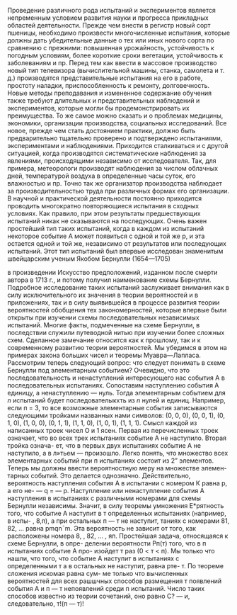 Проведение различного рода испытаний и экспериментов является непременным условием развития науки и прогресса прикладных областей деятельности. Прежде чем внести в регистр новый сорт пшеницы, необходимо произвести многочисленные испытания, которые должны дать убедительные данные о тех или иных нового сорта по сравнению с прежними: повышенная урожайность, устойчивость к погодным условиям, более короткие сроки вегетации, устойчивость
к заболеваниям и пр. Перед тем как ввести в массовое производство новый тип телевизора (вычислительной машины, станка, самолета и т. д.) производятся представительные испытания на его в работе, простоту наладки, приспособленность к ремонту, долговечность. Новые методы преподавания и измененное содержание обучения также требуют длительных и представительных наблюдений и экспериментов, которые могли бы продемонстрировать их преимущества. То же самое можно сказать и о проблемах медицины, экономики, организации производства, социальных исследований. Все новое, прежде чем стать достоянием практики, должно быть предварительно тщательно проверено и подтверждено испытаниями, экспериментами и наблюдениями.
Приходится сталкиваться и с другой ситуацией, когда производятся систематические наблюдения за явлениями, происходящими независимо от исследователя. Так, для примера, метеорологи производят наблюдения за числом облачных дней, температурой воздуха в определенные часы суток, его влажностью и пр. Точно так же организатор производства наблюдает за производительностью труда при различных формах его организации.
В научной и практической деятельности постоянно приходится проводить многократно повторяющиеся испытания в сходных условиях. Как правило, при этом результаты предшествующих испытаний никак не сказываются на последующих. Очень важен простейший тип таких испытаний, когда в каждом из испытаний некоторое событие А может появиться с одной и той же р, и эта
остается одной и той же, независимо от результатов или последующих испытаний. Этот тип испытаний был впервые исследован знаменитым швейцарским ученым Якобом Бернулли (1654—1705)

в произведении Искусство предположений, изданном после смерти автора в 1713 г., и потому получил наименование схемы Бернулли. Подробное исследование таких испытаний заслуживает внимания как в силу исключительного их значения
в теории вероятностей и в приложениях, так и в силу выявившейся в процессе развития теории вероятностей обобщения тех закономерностей, которые впервые были открыты при изучении схемы последовательных независимых испытаний. Многие факты, подмеченные на схеме Бернулли, в последствии служили путеводной нитью при изучении более сложных схем. Сделанное замечание относится как к прошлому, так и к современному развитию теории вероятностей. Мы убедимся в этом на примерах закона больших чисел и теоремы Муавра—Лапласа. Рассмотрим теперь следующий вопрос: что следует понимать в схеме
Бернулли под элементарным событием? Очевидно, что это последовательность и ненаступлений интересующего нас события А в последовательных испытаниях. Сопоставим наступлению события А единицу, а ненаступлению — нуль. Тогда элементарным событием для $n$ испытаний будет последователыкхть из $n$ нулей и единиц. Например, если п = З, то все возможные элементарные события записываются следующими тройками названных нами символов: (0, 0, 0), (0, 0, 1), (0, 1, 0),
(1, 0, 0), (0, 1, 1), (1, 1, 0), (1, 0, 1), (1, 1, 1). Смысл каждой из написанных
троек чисел О и 1 ясен. Первая из перечисленных троек означает, что
во всех трех испытаниях событие А не наступило. Вторая тройка означа-
ет, что в первых двух испытаниях событие А не наступило, а в л»тьем —
произошло. Легко понять, что множество всех элементарных событий
при п испытаниях состоит из 2” элементов.
Теперь мы должны ввести вероятностную меру на множестве элемен-
тарных событий. Это делается однозначно. Действительно, вероятность
наступления события А в испытании с номером К равна р, а его не-
— q = — р. Наступление или ненаступление события А
наступления
в испытаниях с различными номерами для схемы Бернулли независимы.
Значит, в силу теоремы умножения Е*рятность того, что
событие А наступит в т определенных испытаниях (например, в испы-
, 8,п), а при остальных п — т не наступит,
таниях с номерами 81, 82, ...
равна pmqn¯m. Эта вероятность не зависит от того, как расположены
номера 8, , 82, ... , яп.
Простейшая задача, относящаяся к схеме Бернулли, в опре-
делении вероятности Рп(т) того, что в п испытаниях событие А про-
изойдет т раз (0 < т < п).
Мы только что нашли, что того, что событие А наступит
в испытаниях с определенными т а в остальных не наступит,
равна рте- т. По теореме сложения искомая равна сум-
ме только что вычисленных вероятностей для всех рашшчных способов
размещения т появлений события А и п — т непоявлений среди п
испытаний. Число таких способов известно из теории сочетаний, оно
равно С? —
и, следовательно,
т!(п — т)!